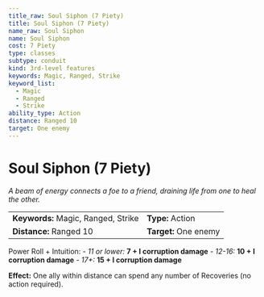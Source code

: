 ```yaml
---
title_raw: Soul Siphon (7 Piety)
title: Soul Siphon (7 Piety)
name_raw: Soul Siphon
name: Soul Siphon
cost: 7 Piety
type: classes
subtype: conduit
kind: 3rd-level features
keywords: Magic, Ranged, Strike
keyword_list:
  - Magic
  - Ranged
  - Strike
ability_type: Action
distance: Ranged 10
target: One enemy
---
```


# Soul Siphon (7 Piety)

*A beam of energy connects a foe to a friend, draining life from one to heal the other.*

|                                     |                       |
| :---------------------------------- | :-------------------- |
| **Keywords:** Magic, Ranged, Strike | **Type:** Action      |
| **Distance:** Ranged 10             | **Target:** One enemy |

Power Roll + Intuition: - *11 or lower:* **7 + I corruption damage** - *12-16:* **10 + I corruption damage** - *17+:* **15 + I corruption damage**

**Effect:** One ally within distance can spend any number of Recoveries (no action required).
